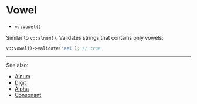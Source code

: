 # Vowel

- `v::vowel()`

Similar to `v::alnum()`. Validates strings that contains only vowels:

```php
v::vowel()->validate('aei'); // true
```

***
See also:

  * [Alnum](Alnum.md)
  * [Digit](Digit.md)
  * [Alpha](Alpha.md)
  * [Consonant](Consonant.md)

